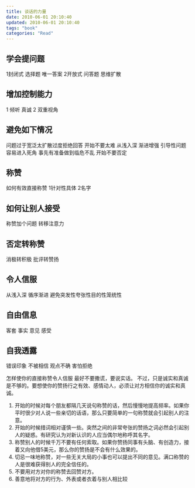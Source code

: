 ```yaml
---
title: 谈话的力量
date: 2010-06-01 20:10:40
updated: 2010-06-01 20:10:40
tags: "book"
categories: "Read"
---
```


## 学会提问题
1封闭式 选择题 唯一答案
2开放式 问答题 思维扩散
## 增加控制能力
1 倾听 真诚
2 双重视角
## 避免如下情况
问题过于宽泛太扩散过度拒绝回答
开始不要太难 从浅入深 渐进增强
引导性问题容易进入死角
事先有准备做到临危不乱
开始不要否定

## 称赞
如何有效直接称赞
1针对性具体 2名字
## 如何让别人接受
称赞加个问题 转移注意力
## 否定转称赞
消极转积极 批评转赞扬
## 令人信服
从浅入深 循序渐进
避免突发性夸张性目的性笼统性

## 自由信息
客套 事实 意见 感受
## 自我透露
错误印象 不被相信 观点不确 害怕拒绝


怎样使你的直接称赞令人信服
最好不要撒谎，要说实话。
不过，只是诚实和真诚是不够的。要想使你的赞扬行之有效、感情动人，必须让对方相信你的诚实和真诚。
1. 开始的时候对每个朋友都隔几天说句称赞的话，然后慢慢地提高频率。如果你平时很少对人说一些亲切的话语，那么只要简单的一句称赞就会引起别人的注意。 
2. 开始的时候措词相对谨慎一些。突然之间的非常夸张的赞扬之词必然会引起别人的疑惑。有研究认为对新认识的人应当偶尔地称呼其名字。 
3. 称赞别人的时候千万不要有任何索取。如果你赞扬同事有头脑、有创造力，接着又向他借5美元，那么你的赞扬是不会有什么效果的。 
4. 切忌一味地称赞，对一些无关大局的小事也可以提出不同的意见。满口称赞的人是很难获得别人的完全信任的。
5. 不要用对方对你的称赞去回赞对方。
6. 善意地将对方的行为、外表或者衣着与别人相比较
